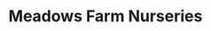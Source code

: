 ---
title: "Meadows Farm Nurseries"
url: /fredericksburg/meadows-farm-nurseries/
shop: Garten-Center
---